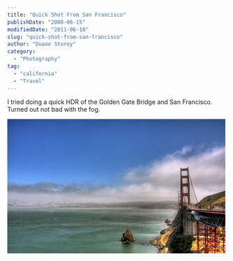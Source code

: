 ```yaml
---
title: "Quick Shot From San Francisco"
publishDate: "2008-06-15"
modifiedDate: "2011-06-18"
slug: "quick-shot-from-san-francisco"
author: "Duane Storey"
category:
  - "Photography"
tag:
  - "california"
  - "Travel"
---
```


I tried doing a quick HDR of the Golden Gate Bridge and San Francisco. Turned out not bad with the fog.

![](_images/quick-shot-from-san-francisco-1.jpg)